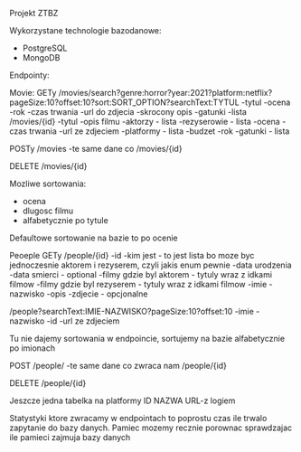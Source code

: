 Projekt ZTBZ

Wykorzystane technologie bazodanowe:
- PostgreSQL
- MongoDB

Endpointy:

Movie:
GETy
/movies/search?genre:horror?year:2021?platform:netflix?pageSize:10?offset:10?sort:SORT_OPTION?searchText:TYTUL
    -tytul
    -ocena
    -rok
    -czas trwania
    -url do zdjecia
    -skrocony opis
    -gatunki -lista
/movies/{id}
    -tytul
    -opis filmu
    -aktorzy - lista
    -rezyserowie - lista
    -ocena
    -czas trwania
    -url ze zdjeciem
    -platformy - lista
    -budzet
    -rok
    -gatunki - lista

POSTy
/movies
    -te same dane co /movies/{id}

DELETE
/movies/{id}

Mozliwe sortowania:
- ocena
- dlugosc filmu
- alfabetycznie po tytule

Defaultowe sortowanie na bazie to po ocenie

Peoeple
GETy
/people/{id}
    -id
    -kim jest - to jest lista bo moze byc jednoczesnie aktorem i rezyserem, czyli jakis enum pewnie
    -data urodzenia
    -data smierci - optional
    -filmy gdzie byl aktorem - tytuly wraz z idkami filmow
    -filmy gdzie byl rezyserem - tytuly wraz z idkami filmow
    -imie
    -nazwisko
    -opis
    -zdjecie - opcjonalne

/people?searchText:IMIE-NAZWISKO?pageSize:10?offset:10
    -imie
    -nazwisko
    -id
    -url ze zdjeciem

Tu nie dajemy sortowania w endpoincie, sortujemy na bazie alfabetycznie po imionach

POST
/people/
    -te same dane co zwraca nam /people/{id}

DELETE
/people/{id}

Jeszcze jedna tabelka na platformy
ID
NAZWA
URL-z logiem

Statystyki ktore zwracamy w endpointach to poprostu czas ile trwalo zapytanie do bazy danych.
Pamiec mozemy recznie porownac sprawdzajac ile pamieci zajmuja bazy danych